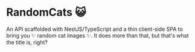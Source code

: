 # RandomCats 😺

An API scaffolded with NestJS/TypeScript and a thin client-side SPA to bring you ✨ random cat images ✨. It does more than that, but that's what the title is, right?
